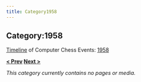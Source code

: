 ```yaml
---
title: Category1958
---
```

## Category:1958



[Timeline](Timeline "Timeline") of Computer Chess Events: [1958](https://en.wikipedia.org/wiki/1958)

**[\< Prev](Category:1957 "Category:1957") [Next >](Category:1959 "Category:1959")**

*This category currently contains no pages or media.*


